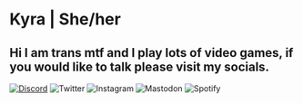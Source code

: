 # Kyra | She/her
## Hi I am trans mtf and I play lots of video games, if you would like to talk please visit my socials.

[![Discord](https://img.shields.io/badge/Discord-%235865F2.svg?style=for-the-badge&logo=discord&logoColor=white)](https://kyrabercrystal.github.io/discord.html)
![Twitter](https://img.shields.io/badge/Twitter-%231DA1F2.svg?style=for-the-badge&logo=Twitter&logoColor=white)
![Instagram](https://img.shields.io/badge/Instagram-%23E4405F.svg?style=for-the-badge&logo=Instagram&logoColor=white)
![Mastodon](https://img.shields.io/badge/-MASTODON-%232B90D9?style=for-the-badge&logo=mastodon&logoColor=white)
![Spotify](https://img.shields.io/badge/Spotify-1ED760?style=for-the-badge&logo=spotify&logoColor=white)